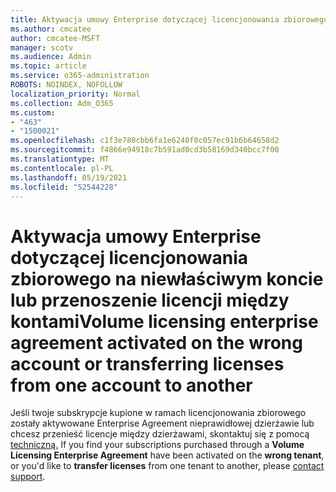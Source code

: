 ```yaml
---
title: Aktywacja umowy Enterprise dotyczącej licencjonowania zbiorowego na niewłaściwym koncie
ms.author: cmcatee
author: cmcatee-MSFT
manager: scotv
ms.audience: Admin
ms.topic: article
ms.service: o365-administration
ROBOTS: NOINDEX, NOFOLLOW
localization_priority: Normal
ms.collection: Adm_O365
ms.custom:
- "463"
- "1500021"
ms.openlocfilehash: c1f3e780cbb6fa1e6240f0c057ec91b6b64658d2
ms.sourcegitcommit: f4866e94918c7b591ad0cd3b58169d340bcc7f00
ms.translationtype: MT
ms.contentlocale: pl-PL
ms.lasthandoff: 05/19/2021
ms.locfileid: "52544228"
---
```

# <a name="volume-licensing-enterprise-agreement-activated-on-the-wrong-account-or-transferring-licenses-from-one-account-to-another"></a><span data-ttu-id="d0a45-102">Aktywacja umowy Enterprise dotyczącej licencjonowania zbiorowego na niewłaściwym koncie lub przenoszenie licencji między kontami</span><span class="sxs-lookup"><span data-stu-id="d0a45-102">Volume licensing enterprise agreement activated on the wrong account or transferring licenses from one account to another</span></span>

<span data-ttu-id="d0a45-103">Jeśli twoje subskrypcje kupione  w ramach licencjonowania zbiorowego zostały aktywowane Enterprise Agreement nieprawidłowej  dzierżawie lub chcesz przenieść licencje między dzierżawami, skontaktuj się z pomocą [techniczną.](https://go.microsoft.com/fwlink/p/?linkid=518322) </span><span class="sxs-lookup"><span data-stu-id="d0a45-103">If you find your subscriptions purchased through a **Volume Licensing Enterprise Agreement** have been activated on the **wrong tenant**, or you'd like to **transfer licenses** from one tenant to another, please [contact support](https://go.microsoft.com/fwlink/p/?linkid=518322).</span></span>